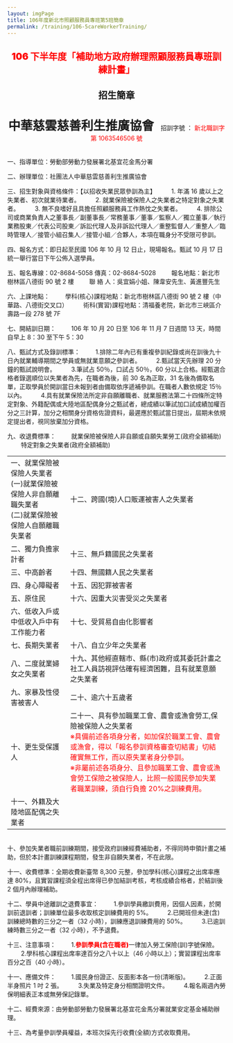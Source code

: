 ```yaml
---
layout: imgPage
title: 106年度新北市照顧服務員專班第5班簡章
permalink: /training/106-5careWorkerTraining/
---
```


<h2 style='color: red; text-align: center; font-weight: 900;'>106 下半年度「補助地方政府辦理照顧服務員專班訓練計畫」</h2>
<h2 style='text-align: center; font-weight: 900;'>招生簡章</h2><br>
<div style='text-align: center;'>
  <h1 style='display: inline;'>中華慈雲慈善利生推廣協會</h1>&nbsp;&nbsp;&nbsp;&nbsp;招訓字號 ： <span style='color: red;'>新北職訓字第 1063546506 號</span>
</div>
<br><br>
一、指導單位：勞動部勞動力發展署北基宜花金馬分署<br>

二、辦理單位：社團法人中華慈雲慈善利生推廣協會

三、招生對象與資格條件：【以招收失業民眾參訓為主】
&nbsp;&nbsp;&nbsp;&nbsp;&nbsp;&nbsp;&nbsp;&nbsp;1.  年滿 16 歲以上之失業者、初次就業待業者。
&nbsp;&nbsp;&nbsp;&nbsp;&nbsp;&nbsp;&nbsp;&nbsp;2.  就業保險被保險人之失業者之特定對象之失業者。
&nbsp;&nbsp;&nbsp;&nbsp;&nbsp;&nbsp;&nbsp;&nbsp;3.  無不良嗜好且具擔任照顧服務員工作熱忱之失業者。
&nbsp;&nbsp;&nbsp;&nbsp;&nbsp;&nbsp;&nbsp;&nbsp;4.  排除公司或商業負責人之董事長／副董事長／常務董事／董事／監察人／獨立董事／執行業務股東／代表公司股東／訴訟代理人及非訴訟代理人／重整監督人／重整人／臨時管理人／接管小組召集人／接管小組／合夥人，本項在職身分不受限可參訓。

四、報名方式：即日起至民國 106 年 10 月 12 日止，現場報名。甄試 10 月 17 日統一舉行當日下午公佈入選學員。

五、報名專線：02-8684-5058 傳真：02-8684-5028
&nbsp;&nbsp;&nbsp;&nbsp;&nbsp;&nbsp;&nbsp;&nbsp;報名地點：新北市樹林區八德街 90 號 2 樓
&nbsp;&nbsp;&nbsp;&nbsp;&nbsp;&nbsp;&nbsp;&nbsp;聯 絡 人：吳宜娟小姐、陳韋安先生、黃進豐先生

六、上課地點：
&nbsp;&nbsp;&nbsp;&nbsp;&nbsp;&nbsp;&nbsp;&nbsp;學科(核心)課程地點：新北市樹林區八德街 90 號 2 樓（中華路、八德街交叉口）
&nbsp;&nbsp;&nbsp;&nbsp;&nbsp;&nbsp;&nbsp;&nbsp;術科(實習)課程地點：清福養老院，新北市三峽區介壽路一段 278 號 7F

七、開結訓日期：
&nbsp;&nbsp;&nbsp;&nbsp;&nbsp;&nbsp;&nbsp;&nbsp;106 年 10 月 20 日至 106 年 11 月 7 日週間 13 天，時間自早上 8：30 至下午 5：30

八、甄試方式及錄訓標準：
&nbsp;&nbsp;&nbsp;&nbsp;&nbsp;&nbsp;&nbsp;&nbsp;1.排除二年內已有重複參訓紀錄或尚在訓後九十日內就業輔導期間之學員或無就業意願之參訓者。
&nbsp;&nbsp;&nbsp;&nbsp;&nbsp;&nbsp;&nbsp;&nbsp;2.甄試當天先辦理 20 分鐘的甄試說明會。
&nbsp;&nbsp;&nbsp;&nbsp;&nbsp;&nbsp;&nbsp;&nbsp;3.筆試占 50％，口試占 50％，60 分以上合格。經甄選合格者錄選順位以失業者為先，在職者為後，前 30 名為正取，31 名後為備取名單，正取學員於開訓當日未報到者由備取依序遞補參訓。在職者人數依規定 15％以內。
&nbsp;&nbsp;&nbsp;&nbsp;&nbsp;&nbsp;&nbsp;&nbsp;4.具有就業保險法所定非自願離職者、就業服務法第二十四條所定特定對象、外籍配偶或大陸地區配偶身分之甄試者，總成績以筆試加口試成績加權百分之三計算，加分之相關身分資格佐證資料，最遲應於甄試當日提出，屆期未依規定提出者，視同放棄加分資格。

九、收退費標準：
&nbsp;&nbsp;&nbsp;&nbsp;&nbsp;&nbsp;&nbsp;&nbsp;就業保險被保險人非自願或自願失業勞工(政府全額補助)
&nbsp;&nbsp;&nbsp;&nbsp;&nbsp;&nbsp;&nbsp;&nbsp;特定對象之失業者(政府全額補助)

<table>
  <tr>
    <td>一、就業保險被保險人失業者 <br>(一)就業保險被保險人非自願離職失業者 <br>(二)就業保險被保險人自願離職失業者</td>
    <td>十二、跨國(境)人口販運被害人之失業者</td>
  </tr>
  <tr>
    <td>二、獨力負擔家計者</td>
    <td>十三、無戶籍國民之失業者</td>
  </tr>
  <tr>
    <td>三、中高齡者</td>
    <td>十四、無國籍人民之失業者</td>
  </tr>
  <tr>
    <td>四、身心障礙者</td>
    <td>十五、因犯罪被害者</td>
  </tr>
  <tr>
    <td>五、原住民</td>
    <td>十六、因重大災害受災之失業者</td>
  </tr>
  <tr>
    <td>六、低收入戶或中低收入戶中有工作能力者</td>
    <td>十七、受貿易自由化影響者</td>
  </tr>
  <tr>
    <td>七、長期失業者</td>
    <td>十八、自立少年之失業者</td>
  </tr>
  <tr>
    <td>八、二度就業婦女之失業者</td>
    <td>十九、其他經直轄市、縣(市)政府或其委託計畫之社工人員訪視評估確有經濟困難，且有就業意願之失業者</td>
  </tr>
  <tr>
    <td>九、家暴及性侵害被害人</td>
    <td>二十、逾六十五歲者</td>
  </tr>
  <tr>
    <td>十、更生受保護人</td>
    <td>二十一、具有參加職業工會、農會或漁會勞工,保險被保險人之失業者 
    <div style='color: red;'>※具備前述各項身分者，如加保於職業工會、農會或漁會，得以「報名參訓資格審查切結書」切結確實無工作，而以原失業者身分參訓。</div>
    <div style='color: red;'>※非屬前述各項身分、且參加職業工會、農會或漁會勞工保險之被保險人，比照一般國民參加失業者職業訓練，須自行負擔 20%之訓練費用。</div></td>
  </tr>
  <tr>
    <td>十一、外籍及大陸地區配偶之失業者</td>
    <td></td>
  </tr>
</table>
<br>
十、參加失業者職前訓練期間，接受政府訓練經費補助者，不得同時申領計畫之補助，但於本計畫訓練課程期間，發生非自願失業者，不在此限。

十一、收費標準：全期收費新臺幣 8,300 元整，參加學科(核心)課程之出席率應達 80%，且實習課程須全程出席得已參加結訓考核，考核成績合格者，於結訓後 2 個月內辦理補助。

十二、學員中途離訓之退費事宜：
&nbsp;&nbsp;&nbsp;&nbsp;&nbsp;&nbsp;&nbsp;&nbsp;1.參訓學員繳訓費用，因個人因素，於開訓前退訓者；訓練單位最多收取核定訓練費用的 5%。
&nbsp;&nbsp;&nbsp;&nbsp;&nbsp;&nbsp;&nbsp;&nbsp;2.已開班但未達(含)訓練總時數的三分之一者（32 小時），訓練應退訓練費用的 50%。
&nbsp;&nbsp;&nbsp;&nbsp;&nbsp;&nbsp;&nbsp;&nbsp;3.已逾訓練時數三分之一者（32 小時），不予退費。

十三、注意事項：
&nbsp;&nbsp;&nbsp;&nbsp;&nbsp;&nbsp;&nbsp;&nbsp;1.<span style='color: red;font-weight: 900;'>參訓學員(含在職者)</span>一律加入勞工保險(訓)字號保險。
&nbsp;&nbsp;&nbsp;&nbsp;&nbsp;&nbsp;&nbsp;&nbsp;2.學科核心課程出席率達百分之八十以上（46 小時以上）；實習課程出席率百分之百（40 小時）。

十一、應備文件：
&nbsp;&nbsp;&nbsp;&nbsp;&nbsp;&nbsp;&nbsp;&nbsp;1.國民身份證正、反面影本各一份(清晰版)。
&nbsp;&nbsp;&nbsp;&nbsp;&nbsp;&nbsp;&nbsp;&nbsp;2.正面半身照片 1 吋 2 張。
&nbsp;&nbsp;&nbsp;&nbsp;&nbsp;&nbsp;&nbsp;&nbsp;3.失業及特定身分相關證明文件。
&nbsp;&nbsp;&nbsp;&nbsp;&nbsp;&nbsp;&nbsp;&nbsp;4.報名兩週內勞保明細表正本或無勞保記錄單。

十二、經費來源：由勞動部勞動力發展署北基宜花金馬分署就業安定基金補助辦理。

十三、為考量參訓學員權益，本班次採先行收費(全額)方式收取費用。
